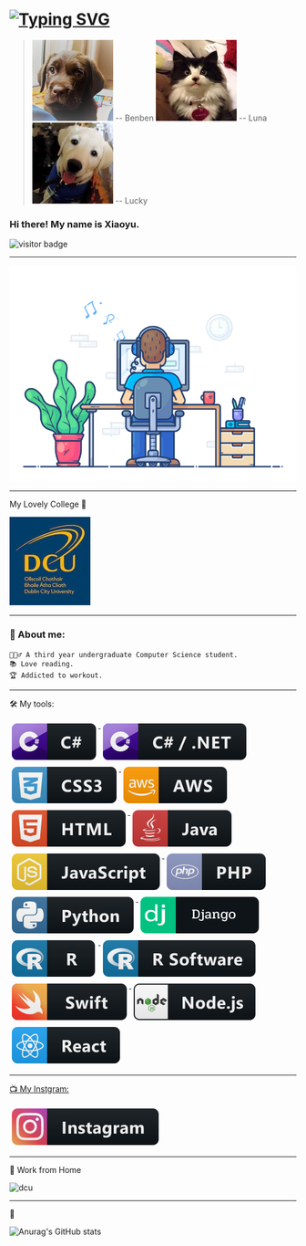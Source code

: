 # [![Typing SVG](https://readme-typing-svg.demolab.com?font=Fira+Code&pause=1000&color=7D7992&width=435&lines=Welcome+to+my+Github.;My+Lovers+Say+Hi+%F0%9F%90%B6+%F0%9F%90%B1)](https://git.io/typing-svg)

> ![myhomepage](./icon/IMG_7023.JPG) <citi> -- Benben</citi>
![myhomepage](./icon/IMG_7056.JPG)<citi> -- Luna</citi>
![myhomepage](./icon/IMG_7059.JPG)<citi> -- Lucky</citi>
### Hi there! My name is Xiaoyu.

![visitor badge](https://visitor-badge.glitch.me/badge?page_id=xiaoyulyu2020.visitor-badge&left_color=red&right_color=green&left_text=Hello%20Visitors)

---
![myhomepage](./icon/coding.gif)

---
My Lovely College 🏫
>
![dcu](./icon/dcu_logo_stacked_slate_yellow-01.jpeg)

---
### 🥷 About me:
```
💁🏼‍♂️ A third year undergraduate Computer Science student.
📚 Love reading.
🏆 Addicted to workout.
```
---
🛠 My tools:

<p align="left">
  <a href="#">
    <img src="svg/dev/languages/csharp.svg" alt="csharp" style="vertical-align:top; margin:6px 4px">
  </a>  

   <a href="#">
    <img src="svg/dev/languages/csharp_dotnet.svg" alt="csharp_dotnet" style="vertical-align:top; margin:6px 4px">
  </a>  

  <a href="#">
    <img src="svg/dev/languages/css3.svg" alt="css3" style="vertical-align:top; margin:6px 4px">
  </a>  

  <!-- <a href="#">
    <img src="svg/dev/languages/dart.svg" alt="dart" style="vertical-align:top; margin:6px 4px">
  </a>   -->

  <!-- <a href="#">
    <img src="svg/dev/languages/dart_colour.svg" alt="dart_colour" style="vertical-align:top; margin:6px 4px">
  </a>   -->


   <!-- <a href="#">
    <img src="svg/dev/languages/fsharp.svg" alt="fsharp" style="vertical-align:top; margin:6px 4px">
  </a>  
 
  <a href="#">
    <img src="svg/dev/languages/fsharp_dotnet.svg" alt="fsharp_dotnet" style="vertical-align:top; margin:6px 4px">
  </a>  

  <a href="#">
    <img src="svg/dev/languages/go.svg" alt="go" style="vertical-align:top; margin:6px 4px">
  </a>   -->

  <a href="#">
    <img src="svg/dev/services/aws.svg" alt="aws" style="vertical-align:top; margin:6px 4px">
  </a>
  <a href="#">
    <img src="svg/dev/languages/html.svg" alt="html" style="vertical-align:top; margin:6px 4px">
  </a>  

  <a href="#">
    <img src="svg/dev/languages/java.svg" alt="java" style="vertical-align:top; margin:6px 4px">
  </a>  

  <a href="#">
    <img src="svg/dev/languages/js.svg" alt="js" style="vertical-align:top; margin:6px 4px">
  </a>  

  <a href="#">
    <img src="svg/dev/languages/php.svg" alt="php" style="vertical-align:top; margin:6px 4px">
  </a>  

  <a href="#">
    <img src="svg/dev/languages/python.svg" alt="python" style="vertical-align:top; margin:6px 4px">
  </a>  
  
  <a href="#">
    <img src="svg/dev/frameworks/dj.svg" alt="python" style="vertical-align:top; margin:6px 4px">
  </a>  
  
  <a href="#">
    <img src="svg/dev/languages/r.svg" alt="r" style="vertical-align:top; margin:6px 4px">
  </a>  

  <a href="#">
    <img src="svg/dev/languages/rsoftware.svg" alt="rsoftware" style="vertical-align:top; margin:6px 4px">
  </a>  

  <!-- <a href="#">
    <img src="svg/dev/languages/rust.svg" alt="rust" style="vertical-align:top; margin:6px 4px">
  </a>  

  <a href="#">
    <img src="svg/dev/languages/sass.svg" alt="sass" style="vertical-align:top; margin:6px 4px">
  </a>   -->


  <a href="#">
    <img src="svg/dev/languages/swift.svg" alt="swift" style="vertical-align:top; margin:6px 4px">
  </a>  
  <a href="#">
    <img src="svg/dev/frameworks/nodejs.svg" alt="nodejs" style="vertical-align:top; margin:6px 4px">
  </a>
    <a href="#">
    <img src="svg/dev/frameworks/react.svg" alt="react" style="vertical-align:top; margin:6px 4px">
  <!-- </a>  
     <a href="#">
    <img src="svg/dev/frameworks/unity.svg" alt="unity" style="vertical-align:top; margin:6px 4px">
  </a>     -->
</p>

---
📺 My Instgram:

<a href="https://www.instagram.com/lyuxiaoyu4433/">
    <img src="svg/social/instagram.svg" alt="instagram" style="vertical-align:top; margin:6px 4px">
  </a>  



---
🚧 Work from Home

![dcu](./icon/IMG_7671.gif)

---
🫠

![Anurag's GitHub stats](https://github-readme-stats.vercel.app/api?username=xiaoyulyu2020&theme=panda&show_icons=true)

